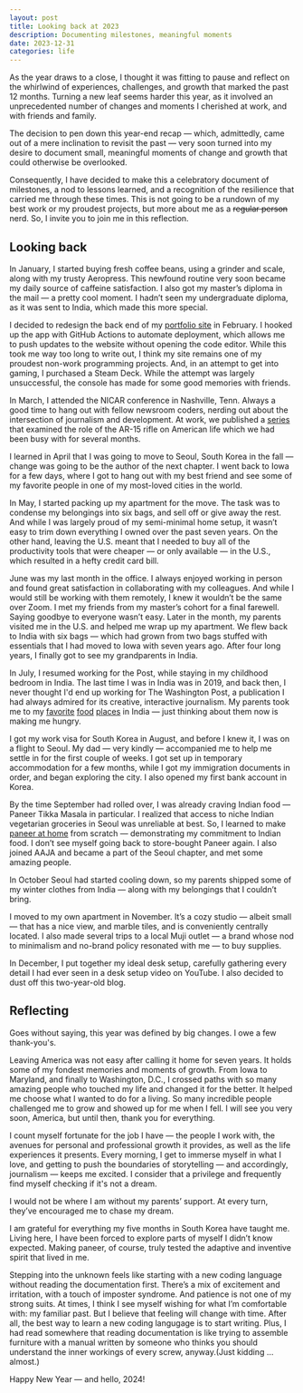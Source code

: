 ```yaml
---
layout: post
title: Looking back at 2023
description: Documenting milestones, meaningful moments
date: 2023-12-31
categories: life
---
```


As the year draws to a close, I thought it was fitting to pause and reflect on the whirlwind of experiences, challenges, and growth that marked the past 12 months. Turning a new leaf seems harder this year, as it involved an unprecedented number of changes and moments I cherished at work, and with friends and family.

The decision to pen down this year-end recap — which, admittedly, came out of a mere inclination to revisit the past — very soon turned into my desire to document small, meaningful moments of change and growth that could otherwise be overlooked.

Consequently, I have decided to make this a celebratory document of milestones, a nod to lessons learned, and a recognition of the resilience that carried me through these times. This is not going to be a rundown of my best work or my proudest projects, but more about me as a ~~regular person~~ nerd. So, I invite you to join me in this reflection.

## Looking back

In January, I started buying fresh coffee beans, using a grinder and scale, along with my trusty Aeropress. This newfound routine very soon became my daily source of caffeine satisfaction. I also got my master’s diploma in the mail — a pretty cool moment. I hadn’t seen my undergraduate diploma, as it was sent to India, which made this more special.

I decided to redesign the back end of my [portfolio site](https://github.com/aadittambe/aadittambe.com) in February. I hooked up the app with GitHub Actions to automate deployment, which allows me to push updates to the website without opening the code editor. While this took me way too long to write out, I think my site remains one of my proudest non-work programming projects. And, in an attempt to get into gaming, I purchased a Steam Deck. While the attempt was largely unsuccessful, the console has made for some good memories with friends.

In March, I attended the NICAR conference in Nashville, Tenn. Always a good time to hang out with fellow newsroom coders, nerding out about the intersection of journalism and development. At work, we published a [series](https://www.washingtonpost.com/nation/interactive/2023/ar-15-america-gun-culture-politics/) that examined the role of the AR-15 rifle on American life which we had been busy with for several months.

I learned in April that I was going to move to Seoul, South Korea in the fall — change was going to be the author of the next chapter. I went back to Iowa for a few days, where I got to hang out with my best friend and see some of my favorite people in one of my most-loved cities in the world.

In May, I started packing up my apartment for the move. The task was to condense my belongings into six bags, and sell off or give away the rest. And while I was largely proud of my semi-minimal home setup, it wasn’t easy to trim down everything I owned over the past seven years. On the other hand, leaving the U.S. meant that I needed to buy all of the productivity tools that were cheaper — or only available — in the U.S., which resulted in a hefty credit card bill.

June was my last month in the office. I always enjoyed working in person and found great satisfaction in collaborating with my colleagues. And while I would still be working with them remotely, I knew it wouldn’t be the same over Zoom. I met my friends from my master’s cohort for a final farewell. Saying goodbye to everyone wasn’t easy. Later in the month, my parents visited me in the U.S. and helped me wrap up my apartment. We flew back to India with six bags — which had grown from two bags stuffed with essentials that I had moved to Iowa with seven years ago. After four long years, I finally got to see my grandparents in India.

In July, I resumed working for the Post, while staying in my childhood bedroom in India. The last time I was in India was in 2019, and back then, I never thought I'd end up working for The Washington Post, a publication I had always admired for its creative, interactive journalism. My parents took me to my [favorite](https://www.tripadvisor.com/Restaurant_Review-g304554-d817604-Reviews-Elco-Mumbai_Maharashtra.html) [food](https://www.tripadvisor.com/Restaurant_Review-g304554-d779818-Reviews-Bademiya-Mumbai_Maharashtra.html) [places](https://www.tripadvisor.com/Restaurant_Review-g304554-d810909-Reviews-Cafe_Mondegar-Mumbai_Maharashtra.html) in India — just thinking about them now is making me hungry.

I got my work visa for South Korea in August, and before I knew it, I was on a flight to Seoul. My dad — very kindly — accompanied me to help me settle in for the first couple of weeks. I got set up in temporary accommodation for a few months, while I got my immigration documents in order, and began exploring the city. I also opened my first bank account in Korea.

By the time September had rolled over, I was already craving Indian food — Paneer Tikka Masala in particular. I realized that access to niche Indian vegetarian groceries in Seoul was unreliable at best. So, I learned to make [paneer at home](https://healthynibblesandbits.com/how-to-make-paneer/) from scratch — demonstrating my commitment to Indian food. I don’t see myself going back to store-bought Paneer again. I also joined AAJA and became a part of the Seoul chapter, and met some amazing people.

In October Seoul had started cooling down, so my parents shipped some of my winter clothes from India — along with my belongings that I couldn’t bring.

I moved to my own apartment in November. It’s a cozy studio — albeit small — that has a nice view, and marble tiles, and is conveniently centrally located. I also made several trips to a local Muji outlet — a brand whose nod to minimalism and no-brand policy resonated with me — to buy supplies.

In December, I put together my ideal desk setup, carefully gathering every detail I had ever seen in a desk setup video on YouTube. I also decided to dust off this two-year-old blog.

## Reflecting

Goes without saying, this year was defined by big changes. I owe a few thank-you's.

Leaving America was not easy after calling it home for seven years. It holds some of my fondest memories and moments of growth. From Iowa to Maryland, and finally to Washington, D.C., I crossed paths with so many amazing people who touched my life and changed it for the better. It helped me choose what I wanted to do for a living. So many incredible people challenged me to grow and showed up for me when I fell. I will see you very soon, America, but until then, thank you for everything.

I count myself fortunate for the job I have — the people I work with, the avenues for personal and professional growth it provides, as well as the life experiences it presents. Every morning, I get to immerse myself in what I love, and getting to push the boundaries of storytelling — and accordingly, journalism — keeps me excited. I consider that a privilege and frequently find myself checking if it's not a dream.

I would not be where I am without my parents’ support. At every turn, they’ve encouraged me to chase my dream.

I am grateful for everything my five months in South Korea have taught me. Living here, I have been forced to explore parts of myself I didn’t know expected. Making paneer, of course, truly tested the adaptive and inventive spirit that lived in me.

Stepping into the unknown feels like starting with a new coding language without reading the documentation first. There’s a mix of excitement and irritation, with a touch of imposter syndrome. And patience is not one of my strong suits. At times, I think I see myself wishing for what I’m comfortable with: my familiar past. But I believe that feeling will change with time. After all, the best way to learn a new coding langugage is to start writing. Plus, I had read somewhere that reading documentation is like trying to assemble furniture with a manual written by someone who thinks you should understand the inner workings of every screw, anyway.(Just kidding … almost.)

Happy New Year — and hello, 2024!
